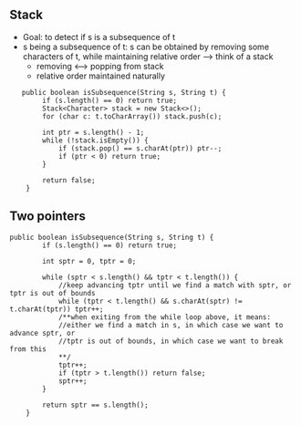 ## Stack

- Goal: to detect if s is a subsequence of t
- s being a subsequence of t: s can be obtained by removing some characters of t, while maintaining relative order
--> think of a stack
  - removing <--> popping from stack
  - relative order maintained naturally
```
   public boolean isSubsequence(String s, String t) {
        if (s.length() == 0) return true; 
        Stack<Character> stack = new Stack<>();
        for (char c: t.toCharArray()) stack.push(c);
        
        int ptr = s.length() - 1;
        while (!stack.isEmpty()) {
            if (stack.pop() == s.charAt(ptr)) ptr--;
            if (ptr < 0) return true;
        }
        
        return false;
    }
```

## Two pointers

```
public boolean isSubsequence(String s, String t) {
        if (s.length() == 0) return true;
        
        int sptr = 0, tptr = 0;
        
        while (sptr < s.length() && tptr < t.length()) {
            //keep advancing tptr until we find a match with sptr, or tptr is out of bounds
            while (tptr < t.length() && s.charAt(sptr) != t.charAt(tptr)) tptr++;
            /**when exiting from the while loop above, it means:
            //either we find a match in s, in which case we want to advance sptr, or
            //tptr is out of bounds, in which case we want to break from this 
            **/
            tptr++;
            if (tptr > t.length()) return false;
            sptr++;
        }
        
        return sptr == s.length();
    }
```
